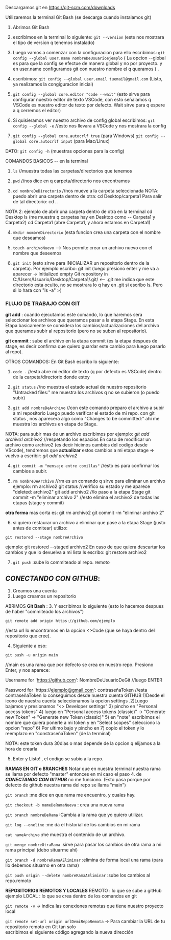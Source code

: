 Descargamos git en https://git-scm.com/downloads

Utilizaremos la terminal Git Bash (se descarga cuando instalamos git)

1. Abrimos Git Bash
2. escribimos en la terminal lo siguiente: `git --version` 
(este nos mostrara el tipo de version q tenemos instalado)
3. Luego vamos a comenzar con la configuracion para ello escribimos: `git config --global user.name nombreDeUsuarioejemplo`
( La opcion --global es para que la config se efectue de manera global y no por proyecto. y en user.name configuramos git con nuestro nombre el q queramos )
.
4. escribimos: `git config --global user.email tuemail@gmail.com`
(Listo, ya realizamos la congiguracion inicial)

5. `git config --global core.editor "code --wait"` (esto sirve para configurar nuestro editor de texto VSCode, con esto señalamos q VSCode es nuestro editor de texto por defecto. Wait sirve para q espere a q cerremos el editor)

6. Si quisieramos ver nuestro archivo de config global escribimos: `git config --global -e`     //esto nos llevara a VSCode y nos mostrara la config

7. `git config --global core.autocrlf true`       (para Windows)
   `git config --global core.autocrlf input`      (para Mac/Linux)

 DATO: `git config -h` (muestras opciones para la config)

 COMANDOS BASICOS -- en la terminal
1) `ls`  //muestra todas las carpetas/directorios que tenemos

2) `pwd`  //nos dice en q carpeta/directorio nos encontramos

3) `cd nombreDeDirectorio`  //nos mueve a la carpeta seleccionada
NOTA: puedo abrir una carpeta dentro de otra: cd Desktop/carpeta1
Para salir de tal directorio: cd ..

NOTA 2: ejemplo de abrir una carpeta dentro de otra en la terminal
  cd Desktop
  ls (me muestra q carpetas hay en Desktop como -- Carpeta1 y Carpeta2)
  cd Carpeta1 (abre Carpeta1, y ahora estamos en Carpeta1)

4) `mkdir nombreDirectorio`  (esta funcion crea una carpeta con el nombre que deseamos)

5) `touch archivoNuevo`     --> Nos permite crear un archivo nuevo con el nombre que 
                                deseemos

6) `git init` (esto sirve para INICIALIZAR un repositorio dentro de la carpeta). Por ejemplo escribo: git init (luego presiono enter y me va a aparecer -> Initialized empty Git repository in C:/Users/Usuario/Desktop/Carpeta1/.git/   <-- .git me indica que este directorio esta oculto, no se mostrara lo q hay en .git si escribo ls. Pero si lo hara con "ls -a" >)


### FLUJO DE TRABAJO CON GIT  

**git add** : cuando ejecutamos este comando, lo que haremos sera seleccionar los archivos que queramos pasar a la etapa Stage. En esta Etapa basicamente se considera los cambios/actualizaciones del archivo que queramos subir al repositorio (pero no se suben al repositorio).

**git commit** : sube el archivo en la etapa commit (es la etapa despues de stage, es decir confirma que quiero guardar este cambio para luego pasarlo al repo).

OTROS COMANDOS:
En Git Bash escribo lo siguiente:

1. `code .`  //esto abre mi editor de texto (q por defecto es VSCode) dentro de la carpeta/directorio donde estoy

2. `git status`  //no muestra el estado actual de nuestro repositorio "Untracked files:" me muestra los archivos q no se subieron (o puedo subir)

3. `git add nombreDeArchivo` 
//con este comando preparo el archivo a subir a mi repositorio
Luego puedo verificar el estado de mi repo. con git status , nos aparecera algo como "Changes to be committed:" ahi me muestra los archivos en etapa de Stage.

NOTA: para subir mas de un archivo escribimos por ejemplo: *git add archivo1 archivo2*    //respetando los espacios
En caso de modificar un archivo como archivo2 (es decir hicimos cambios del codigo desde VScode), tendremos que **actualizar** estos cambios a mi etapa stage => vuelvo a escribir: *git add archivo2*

4. `git commit -m "mensaje entre comillas"`  //esto es para confirmar los cambios a subir.

5) `rm nombreDeArchivo`  //rm es un comando q sirve para eliminar un archivo
ejemplo: rm archivo2
         git status  //verifico su estado y me aparece "deleted:  archivo2"
         git add archivo2  //lo paso a la etapa Stage
         git commit -m "eliminar archivo 2" //esto elimina el archivo2 de todas las etapas (stage y commit)

**otra forma** mas corta es: git rm archivo2
                             git commit -m "eliminar archivo 2"
                             
6) si quiero restaurar un archivo a eliminar que pase a la etapa Stage (justo antes de comitear) utilizo:
 
`git restored --stage nombreArchivo`

ejemplo: git restored --staged archivo2
En caso de que quiera descartar los cambios y que lo devuelva a mi lista ls escribo:
      git restore archivo2

7. `git push`  :sube lo commiteado al repo. remoto


## ***CONECTANDO CON GITHUB***:
1. Creamos una cuenta 
2. Luego creamos un repositorio

ABRIMOS **Git Bash** :
3. Y escribimos lo siguiente (esto lo hacemos despues de haber "commiteado los archivos")

`git remote add origin https://github.com/ejemplo`    

//esta url lo encontramos en la opcion <>Code (que se haya dentro del repositorio que cree). 

4. Siguiente a eso:

`git push -u origin main`

//main es una rama que por defecto se crea en nuestro repo.
Presiono Enter, y nos aparece:

Username for 'https://github.com': NombreDeUsuarioDeGit  //luego ENTER

Password for 'https://ejemplo@gmail.com': contraseñaToken  //esta contraseñaToken lo conseguimos desde nuestra cuenta GITHUB 1)Desde el icono de nuestra cuenta seleccionamos la opcion settings .2)Luego bajamos y presionamos "<> Developer settings" 3) pincho en "Personal access tokens" 4) luego en "Personal access tokens (classic)" -> "Generate new Token" -> "Generate new Token (classic)" 5) en "note" escribimos el nombre que quiera ponerle a mi token y en "Select scopes" selecciono la opcion "repo" 6) Por ultimo bajo y pincho en <Generate Token> 
7) copio el token y lo reemplazo en "constraseñaToken" (de la terminal)

NOTA: este token dura 30dias o mas depende de la opcion q elijamos a la hora de crearla

5. Enter y Listo! , el codigo se subio a la repo.


**RAMAS EN GIT o BRANCHES**
Notar que en nuestra terminal nuestra rama se llama por defecto "master" entonces en mi caso el paso 4. de ***CONECTANDO CON GITHUB*** no me funciono. (Esto pasa porque por defecto de github nuestra rama del repo se llama "main")

`git branch`   :me dice en que rama me encuentro, y cuales hay.

`git checkout -b nameDeRamaNueva`  : crea una nueva rama

`git branch nombreDeRama`    :Cambia a la rama que yo quiero utilizar.

`git log --oneline`    :me da el historial de los cambios en mi rama

`cat nameArchivo`    :me muestra el contenido de un archivo.

`git merge nombreOtraRama`   :sirve para pasar los cambios de otra rama a mi rama principal (debo situarme ahi)

`git branch -d nombreRamaAEliminar`   :elimina de forma local una rama (para llo debemos situarno en otra rama)

`git push origin --delete nombreRamaAEliminar`  :sube los cambios al repo.remoto     


**REPOSITORIOS REMOTOS Y LOCALES**
REMOTO : lo que se sube a gitHub ejemplo
LOCAL : lo que se crea dentro de los comandos en git

`git remote -v`  -> indica las conexiones remotas que tiene nuestro proyecto local

`git remote set-url origin urlDemiRepoRemota`   -> Para cambiar la URL de tu repositorio remoto en Git tan solo    
                                  escribimos el siguiente código agregando la nueva dirección



